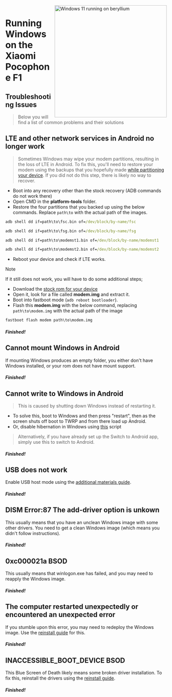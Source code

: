 <img align="right" src="https://github.com/n00b69/woa-beryllium/blob/main/beryllium.png" width="350" alt="Windows 11 running on beryllium">

# Running Windows on the Xiaomi Pocophone F1

## Troubleshooting Issues
> Below you will find a list of common problems and their solutions

## LTE and other network services in Android no longer work
> Sometimes Windows may wipe your modem partitions, resulting in the loss of LTE in Android. To fix this, you'll need to restore your modem using the backups that you hopefully made [while partitioning your device](1-partition.md#backing-up-important-files). If you did not do this step, there is likely no way to recover.
- Boot into any recovery other than the stock recovery (ADB commands do not work there)
- Open CMD in the **platform-tools** folder.
- Restore the four partitions that you backed up using the below commands. Replace `path\to` with the actual path of the images.
```cmd
adb shell dd if=path\to\fsc.bin of=/dev/block/by-name/fsc
```

```cmd
adb shell dd if=path\to\fsg.bin of=/dev/block/by-name/fsg
```

```cmd
adb shell dd if=path\to\modemst1.bin of=/dev/block/by-name/modemst1
```

```cmd
adb shell dd if=path\to\modemst2.bin of=/dev/block/by-name/modemst2
```
- Reboot your device and check if LTE works.
> [!Note]
> If it still does not work, you will have to do some additional steps;
- Download the [stock rom for your device](https://xmfirmwareupdater.com/miui/beryllium/)
- Open it, look for a file called **modem.img** and extract it.
- Boot into fastboot mode (`adb reboot bootloader`).
- Flash this **modem.img** with the below command, replacing `path\to\modem.img` with the actual path of the image
```cmd
fastboot flash modem path\to\modem.img
```

##### Finished!

## Cannot mount Windows in Android
If mounting Windows produces an empty folder, you either don't have Windows installed, or your rom does not have mount support.

##### Finished!

## Cannot write to Windows in Android
> This is caused by shutting down Windows instead of restarting it.
- To solve this, boot to Windows and then press "restart", then as the screen shuts off boot to TWRP and from there load up Android.
- Or, disable hibernation in Windows using [this](https://github.com/n00b69/woa-beryllium/releases/tag/1.0) script 
> Alternatively, if you have already set up the Switch to Android app, simply use this to switch to Android.

##### Finished!

## USB does not work
Enable USB host mode using the [additional materials guide](materials.md).

##### Finished!

## DISM Error:87 The add-driver option is unkown
This usually means that you have an unclean Windows image with some other drivers. You need to get a clean Windows image (which means you didn't follow instructions).

##### Finished!

## 0xc000021a BSOD
This usually means that winlogon.exe has failed, and you may need to reapply the Windows image.

##### Finished!

## The computer restarted unexpectedly or encountered an unexpected error
If you stumble upon this error, you may need to redeploy the Windows image. Use the [reinstall guide](reinstall.md) for this.

##### Finished!

## INACCESSIBLE_BOOT_DEVICE BSOD
This Blue Screen of Death likely means some broken driver installation. To fix this, reinstall the drivers using the [reinstall guide](reinstall.md).

##### Finished!














